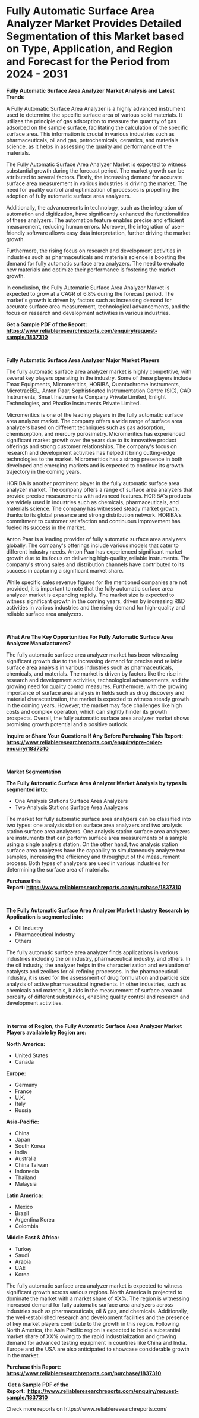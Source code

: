 <p><h1>Fully Automatic Surface Area Analyzer Market Provides Detailed Segmentation of this Market based on Type, Application, and Region and Forecast for the Period from 2024 - 2031</h1></p><p><strong>Fully Automatic Surface Area Analyzer Market Analysis and Latest Trends</strong></p>
<p><p>A Fully Automatic Surface Area Analyzer is a highly advanced instrument used to determine the specific surface area of various solid materials. It utilizes the principle of gas adsorption to measure the quantity of gas adsorbed on the sample surface, facilitating the calculation of the specific surface area. This information is crucial in various industries such as pharmaceuticals, oil and gas, petrochemicals, ceramics, and materials science, as it helps in assessing the quality and performance of the materials.</p><p>The Fully Automatic Surface Area Analyzer Market is expected to witness substantial growth during the forecast period. The market growth can be attributed to several factors. Firstly, the increasing demand for accurate surface area measurement in various industries is driving the market. The need for quality control and optimization of processes is propelling the adoption of fully automatic surface area analyzers.</p><p>Additionally, the advancements in technology, such as the integration of automation and digitization, have significantly enhanced the functionalities of these analyzers. The automation feature enables precise and efficient measurement, reducing human errors. Moreover, the integration of user-friendly software allows easy data interpretation, further driving the market growth.</p><p>Furthermore, the rising focus on research and development activities in industries such as pharmaceuticals and materials science is boosting the demand for fully automatic surface area analyzers. The need to evaluate new materials and optimize their performance is fostering the market growth.</p><p>In conclusion, the Fully Automatic Surface Area Analyzer Market is expected to grow at a CAGR of 6.8% during the forecast period. The market's growth is driven by factors such as increasing demand for accurate surface area measurement, technological advancements, and the focus on research and development activities in various industries.</p></p>
<p><strong>Get a Sample PDF of the Report:&nbsp; <a href="https://www.reliableresearchreports.com/enquiry/request-sample/1837310">https://www.reliableresearchreports.com/enquiry/request-sample/1837310</a></strong></p>
<p>&nbsp;</p>
<p><strong>Fully Automatic Surface Area Analyzer Major Market Players</strong></p>
<p><p>The fully automatic surface area analyzer market is highly competitive, with several key players operating in the industry. Some of these players include Tmax Equipments, Micromeritics, HORIBA, Quantachrome Instruments, MicrotracBEL, Anton Paar, Sophisticated Instrumentation Centre (SIC), CAD Instruments, Smart Instruments Company Private Limited, Enlight Technologies, and Phadke Instruments Private Limited.</p><p>Micromeritics is one of the leading players in the fully automatic surface area analyzer market. The company offers a wide range of surface area analyzers based on different techniques such as gas adsorption, chemisorption, and mercury porosimetry. Micromeritics has experienced significant market growth over the years due to its innovative product offerings and strong customer relationships. The company's focus on research and development activities has helped it bring cutting-edge technologies to the market. Micromeritics has a strong presence in both developed and emerging markets and is expected to continue its growth trajectory in the coming years.</p><p>HORIBA is another prominent player in the fully automatic surface area analyzer market. The company offers a range of surface area analyzers that provide precise measurements with advanced features. HORIBA's products are widely used in industries such as chemicals, pharmaceuticals, and materials science. The company has witnessed steady market growth, thanks to its global presence and strong distribution network. HORIBA's commitment to customer satisfaction and continuous improvement has fueled its success in the market.</p><p>Anton Paar is a leading provider of fully automatic surface area analyzers globally. The company's offerings include various models that cater to different industry needs. Anton Paar has experienced significant market growth due to its focus on delivering high-quality, reliable instruments. The company's strong sales and distribution channels have contributed to its success in capturing a significant market share.</p><p>While specific sales revenue figures for the mentioned companies are not provided, it is important to note that the fully automatic surface area analyzer market is expanding rapidly. The market size is expected to witness significant growth in the coming years, driven by increasing R&D activities in various industries and the rising demand for high-quality and reliable surface area analyzers.</p></p>
<p>&nbsp;</p>
<p><strong>What Are The Key Opportunities For Fully Automatic Surface Area Analyzer Manufacturers?</strong></p>
<p><p>The fully automatic surface area analyzer market has been witnessing significant growth due to the increasing demand for precise and reliable surface area analysis in various industries such as pharmaceuticals, chemicals, and materials. The market is driven by factors like the rise in research and development activities, technological advancements, and the growing need for quality control measures. Furthermore, with the growing importance of surface area analysis in fields such as drug discovery and material characterization, the market is expected to witness steady growth in the coming years. However, the market may face challenges like high costs and complex operation, which can slightly hinder its growth prospects. Overall, the fully automatic surface area analyzer market shows promising growth potential and a positive outlook.</p></p>
<p><strong>Inquire or Share Your Questions If Any Before Purchasing This Report: <a href="https://www.reliableresearchreports.com/enquiry/pre-order-enquiry/1837310">https://www.reliableresearchreports.com/enquiry/pre-order-enquiry/1837310</a></strong></p>
<p>&nbsp;</p>
<p><strong>Market Segmentation</strong></p>
<p><strong>The Fully Automatic Surface Area Analyzer Market Analysis by types is segmented into:</strong></p>
<p><ul><li>One Analysis Stations Surface Area Analyzers</li><li>Two Analysis Stations Surface Area Analyzers</li></ul></p>
<p><p>The market for fully automatic surface area analyzers can be classified into two types: one analysis station surface area analyzers and two analysis station surface area analyzers. One analysis station surface area analyzers are instruments that can perform surface area measurements of a sample using a single analysis station. On the other hand, two analysis station surface area analyzers have the capability to simultaneously analyze two samples, increasing the efficiency and throughput of the measurement process. Both types of analyzers are used in various industries for determining the surface area of materials.</p></p>
<p><strong>Purchase this Report:&nbsp;<a href="https://www.reliableresearchreports.com/purchase/1837310">https://www.reliableresearchreports.com/purchase/1837310</a></strong></p>
<p>&nbsp;</p>
<p><strong>The Fully Automatic Surface Area Analyzer Market Industry Research by Application is segmented into:</strong></p>
<p><ul><li>Oil Industry</li><li>Pharmaceutical Industry</li><li>Others</li></ul></p>
<p><p>The fully automatic surface area analyzer finds applications in various industries including the oil industry, pharmaceutical industry, and others. In the oil industry, the analyzer helps in the characterization and evaluation of catalysts and zeolites for oil refining processes. In the pharmaceutical industry, it is used for the assessment of drug formulation and particle size analysis of active pharmaceutical ingredients. In other industries, such as chemicals and materials, it aids in the measurement of surface area and porosity of different substances, enabling quality control and research and development activities.</p></p>
<p>&nbsp;</p>
<p><strong>In terms of Region, the Fully Automatic Surface Area Analyzer Market Players available by Region are:</strong></p>
<p>
    <p> <strong> North America: </strong>
        <ul>
            <li>United States</li>
            <li>Canada</li>
        </ul>
        </p> 
    <p> <strong> Europe: </strong>
        <ul>
            <li>Germany</li>
            <li>France</li>
            <li>U.K.</li>
            <li>Italy</li>
            <li>Russia</li>
        </ul>
        </p> 
    <p> <strong> Asia-Pacific: </strong>
        <ul>
            <li>China</li>
            <li>Japan</li>
            <li>South Korea</li>
            <li>India</li>
            <li>Australia</li>
            <li>China Taiwan</li>
            <li>Indonesia</li>
            <li>Thailand</li>
            <li>Malaysia</li>
        </ul>
        </p> 
    <p> <strong> Latin America: </strong>
        <ul>
            <li>Mexico</li>
            <li>Brazil</li>
            <li>Argentina Korea</li>
            <li>Colombia</li>
        </ul>
        </p> 
    <p> <strong> Middle East & Africa: </strong>
        <ul>
            <li>Turkey</li>
            <li>Saudi</li>
            <li>Arabia</li>
            <li>UAE</li>
            <li>Korea</li>
        </ul>
    </p>
    </p>
<p><p>The fully automatic surface area analyzer market is expected to witness significant growth across various regions. North America is projected to dominate the market with a market share of XX%. The region is witnessing increased demand for fully automatic surface area analyzers across industries such as pharmaceuticals, oil & gas, and chemicals. Additionally, the well-established research and development facilities and the presence of key market players contribute to the growth in this region. Following North America, the Asia Pacific region is expected to hold a substantial market share of XX% owing to the rapid industrialization and growing demand for advanced testing equipment in countries like China and India. Europe and the USA are also anticipated to showcase considerable growth in the market.</p></p>
<p><strong>Purchase this Report: <a href="https://www.reliableresearchreports.com/purchase/1837310">https://www.reliableresearchreports.com/purchase/1837310</a></strong></p>
<p>&nbsp;<strong>Get a Sample PDF of the Report:&nbsp;&nbsp;<a href="https://www.reliableresearchreports.com/enquiry/request-sample/1837310">https://www.reliableresearchreports.com/enquiry/request-sample/1837310</a></strong></p>
<p><strong></strong></p>
<p>Check more reports on https://www.reliableresearchreports.com/</p>